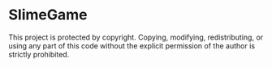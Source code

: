 # SlimeGame
This project is protected by copyright. Copying, modifying, redistributing, or using any part of this code without the explicit permission of the author is strictly prohibited.
